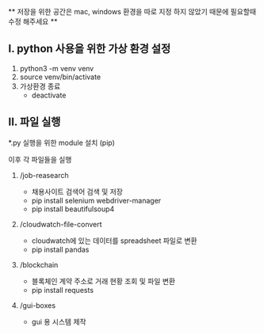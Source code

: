 ** 저장을 위한 공간은 mac, windows 환경을 따로 지정 하지 않았기 때문에 필요할때 수정 해주세요 **

## I. python 사용을 위한 가상 환경 설정

1. python3 -m venv venv
2. source venv/bin/activate
3. 가상환경 종료
    - deactivate

## II. 파일 실행

*.py 실행을 위한 module 설치 (pip)

이후 각 파일들을 실행

1. /job-reasearch
    - 채용사이트 검색어 검색 및 저장
    - pip install selenium webdriver-manager
    - pip install beautifulsoup4

2. /cloudwatch-file-convert
    - cloudwatch에 있는 데이터를 spreadsheet 파일로 변환
    - pip install pandas

3. /blockchain
    - 블록체인 계약 주소로 거래 현황 조회 및 파일 변환
    - pip install requests

4. /gui-boxes
    - gui 용 시스템 제작